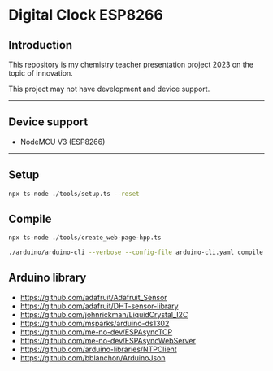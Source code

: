 # Digital Clock ESP8266

## Introduction
This repository is my chemistry teacher presentation project 2023 on the topic of innovation.

This project may not have development and device support.

---

## Device support
- NodeMCU V3 (ESP8266)

---

## Setup
```sh
npx ts-node ./tools/setup.ts --reset
```

## Compile
```sh
npx ts-node ./tools/create_web-page-hpp.ts

./arduino/arduino-cli --verbose --config-file arduino-cli.yaml compile --fqbn esp8266:esp8266:nodemcuv2:xtal=160,vt=flash,exception=disabled,stacksmash=disabled,ssl=all,mmu=4816,non32xfer=fast,eesz=4M,led=2,ip=hb2f,dbg=Disabled,lvl=None____,wipe=none,baud=115200 digital-clock-esp8266
```

## Arduino library
- https://github.com/adafruit/Adafruit_Sensor
- https://github.com/adafruit/DHT-sensor-library
- https://github.com/johnrickman/LiquidCrystal_I2C
- https://github.com/msparks/arduino-ds1302
- https://github.com/me-no-dev/ESPAsyncTCP
- https://github.com/me-no-dev/ESPAsyncWebServer
- https://github.com/arduino-libraries/NTPClient
- https://github.com/bblanchon/ArduinoJson
